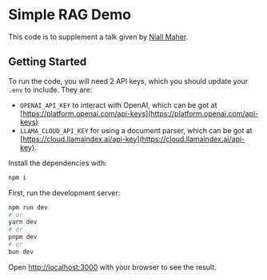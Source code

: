 # Simple RAG Demo

This code is to supplement a talk given by [Niall Maher](https://x.com/nialljoemaher).

## Getting Started

To run the code, you will need 2 API keys, which you should update your `.env` to include.
They are: 
- `OPENAI_API_KEY` to interact with OpenAI, which can be got at [https://platform.openai.com/api-keys](https://platform.openai.com/api-keys) 
- `LLAMA_CLOUD_API_KEY` for using a document parser, which can be got at [https://cloud.llamaindex.ai/api-key](https://cloud.llamaindex.ai/api-key).

Install the dependencies with:
```bash
npm i
```
First, run the development server:

```bash
npm run dev
# or
yarn dev
# or
pnpm dev
# or
bun dev
```

Open [http://localhost:3000](http://localhost:3000) with your browser to see the result.
